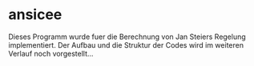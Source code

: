 # ansicee


Dieses Programm wurde fuer die Berechnung von Jan Steiers Regelung implementiert.
Der Aufbau und die Struktur der Codes wird im weiteren Verlauf noch vorgestellt...
